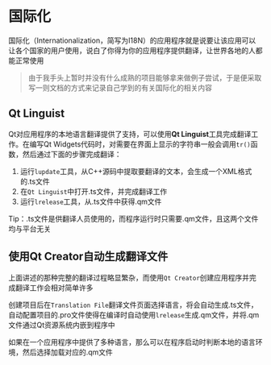 # 国际化

国际化（Internationalization，简写为I18N）的应用程序就是说要让该应用可以让各个国家的用户使用，说白了你得为你的应用程序提供翻译，让世界各地的人都能正常使用

>由于我手头上暂时并没有什么成熟的项目能够拿来做例子尝试，于是便采取写一则文档的方式来记录自己学到的有关国际化的相关内容

## Qt Linguist

Qt对应用程序的本地语言翻译提供了支持，可以使用**Qt Linguist**工具完成翻译工作。在编写Qt Widgets代码时，对需要在界面上显示的字符串一般会调用`tr()`函数，然后通过下面的步骤完成翻译：

1. 运行`lupdate`工具，从C++源码中提取要翻译的文本，会生成一个XML格式的.ts文件
2. 在`Qt Linguist`中打开.ts文件，并完成翻译工作
3. 运行`lrelease`工具，从.ts文件中获得.qm文件

Tip：.ts文件是供翻译人员使用的，而程序运行时只需要.qm文件，且这两个文件均与平台无关

## 使用Qt Creator自动生成翻译文件

上面讲述的那种完整的翻译过程略显繁杂，而使用`Qt Creator`创建应用程序并完成翻译工作会相对简单许多

创建项目后在`Translation File`翻译文件页面选择语言，将会自动生成.ts文件，自动配置项目的.pro文件使得在编译时自动使用`lrelease`生成.qm文件，并将.qm文件通过Qt资源系统内嵌到程序中

如果在一个应用程序中提供了多种语言，那么可以在程序启动时判断本地的语言环境，然后选择加载对应的.qm文件
